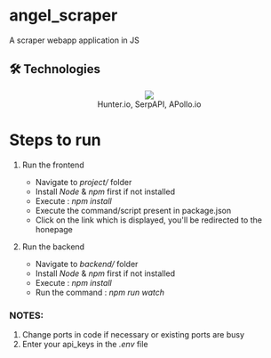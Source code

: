 # angel_scraper
A scraper webapp application in JS

## 🛠️ Technologies
<p align="center">
    <img src="https://skillicons.dev/icons?i=git,js,nodejs,html,tailwind,supabase" /><br>
    <a align="center">Hunter.io, SerpAPI, APollo.io</a>
</p>


# Steps to run
1. Run the frontend
    - Navigate to _project/_ folder
    - Install _Node_ & _npm_ first if not installed
    - Execute : _npm install_
    - Execute the command/script present in package.json
    - Click on the link which is displayed, you'll be redirected to the honepage

2. Run the backend
    - Navigate to _backend/_ folder
    - Install _Node_ & _npm_ first if not installed
    - Execute : _npm install_
    - Run the command : _npm run watch_

### NOTES:
1. Change ports in code if necessary or existing ports are busy
2. Enter your api_keys in the _.env_ file
